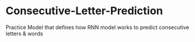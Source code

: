 # Consecutive-Letter-Prediction
Practice Model that defines how RNN model works to predict consecutive letters &amp; words
